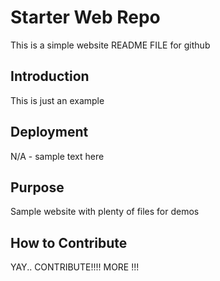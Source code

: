 # Starter Web Repo

This is a simple website README FILE for github

## Introduction

This is just an example

## Deployment

N/A - sample text here

## Purpose

Sample website with plenty of files for demos

## How to Contribute
YAY.. CONTRIBUTE!!!!
MORE !!!